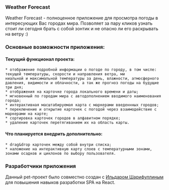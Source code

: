 ### Weather Forecast

Weather Forecast - полноценное приложение для просмотра погоды в интересующих Вас городах мира. Позволяет за пару кликов узнать стоит ли сегодня брать с собой зонтик и не опасно ли его раскрывать на ветру :)

### Основные возможности приложения:

#### Текущий функционал проекта:
    * отображение подробной информации о погоде по городу, в том числе: текущей температуры, скорости и направления ветра, ми 
    ниальной и максимальной температуры за день, влажности, атмосферного давления, видимости и облачности, а так же прогноз погоды на будущие три дня;
    * отображения на карточке города локального времени и даты;
    * мгновенный по городам мира с автодополнением вводимого наименования города;
    * интерактивная масштабируемая карта с маркерами введеннных городов;
    * переключение и открытие карточек с погодой через взаимодействие с маркерами на карте;
    * сортировка карточек городов в алфавитном порядке;
    * удаление карточек перетягиванием их на область карты.

#### Что планируется внедрить дополнительно:

    * drag&drop карточек между собой внутри списка;
    * наложение на интерактивную карту слоев с температурными зонами, зонами осадков и циклонов по выбору пользователя.

### Разработчики приложения

Данный pet-проект было совместно создан с [Ильдаром Шарифуллиным](https://github.com/Shimildar) для повышения навыков разработки SPA на React.

